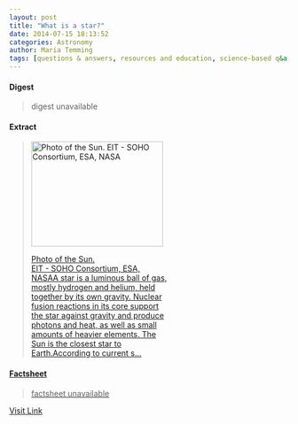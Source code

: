 ```yaml
---
layout: post
title: "What is a star?"
date: 2014-07-15 18:13:52
categories: Astronomy
author: Maria Temming
tags: [questions & answers, resources and education, science-based q&a, stars faq]
---
```



#### Digest
>digest unavailable

#### Extract
><div id="attachment_255425972" style="width: 247px" class="wp-caption alignright"><a href="http://d366w3m5tf0813.cloudfront.net/wp-content/uploads/sun1.jpg"><img class="size-medium wp-image-255425972" src="http://d366w3m5tf0813.cloudfront.net/wp-content/uploads/sun1-237x190.jpg" alt="Photo of the Sun. EIT - SOHO Consortium, ESA, NASA" width="237" height="190" /><p class="wp-caption-text">Photo of the Sun.<br /> EIT - SOHO Consortium, ESA, NASAA star is a luminous ball of gas, mostly hydrogen and helium, held together by its own gravity. Nuclear fusion reactions in its core support the star against gravity and produce photons and heat, as well as small amounts of heavier elements. The Sun is the closest star to Earth.According to current s...

#### Factsheet
>factsheet unavailable

[Visit Link](http://www.skyandtelescope.com/astronomy-resources/star/)


